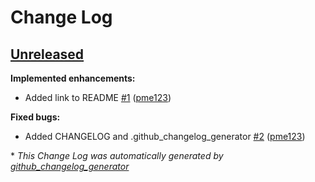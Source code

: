 # Change Log

## [Unreleased](https://github.com/pme123/changelog-test/tree/HEAD)

**Implemented enhancements:**

- Added link to README [\#1](https://github.com/pme123/changelog-test/pull/1) ([pme123](https://github.com/pme123))

**Fixed bugs:**

- Added CHANGELOG and .github\_changelog\_generator [\#2](https://github.com/pme123/changelog-test/pull/2) ([pme123](https://github.com/pme123))



\* *This Change Log was automatically generated by [github_changelog_generator](https://github.com/skywinder/Github-Changelog-Generator)*